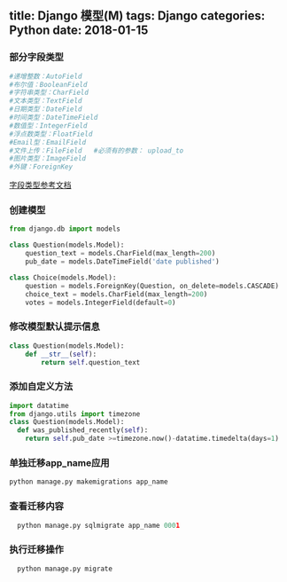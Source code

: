 title: Django 模型(M)
tags: Django
categories: Python
date: 2018-01-15
---
### 部分字段类型
```bash
#递增整数：AutoField
#布尔值：BooleanField
#字符串类型：CharField
#文本类型：TextField
#日期类型：DateField
#时间类型：DateTimeField
#数值型：IntegerField
#浮点数类型：FloatField
#Email型：EmailField
#文件上传：FileField   #必须有的参数： upload_to
#图片类型：ImageField
#外键：ForeignKey  
```
[字段类型参考文档](http://blog.51cto.com/kevinhao/1699014)
<!-- more -->
### 创建模型
```python
from django.db import models

class Question(models.Model):
    question_text = models.CharField(max_length=200)
    pub_date = models.DateTimeField('date published')

class Choice(models.Model):
    question = models.ForeignKey(Question, on_delete=models.CASCADE)
    choice_text = models.CharField(max_length=200)
    votes = models.IntegerField(default=0)

```

### 修改模型默认提示信息
```python
class Question(models.Model):
    def __str__(self):
        return self.question_text
```

### 添加自定义方法
```python
import datatime
from django.utils import timezone
class Question(models.Model):
  def was_published_recently(self):
    return self.pub_date >=timezone.now()-datatime.timedelta(days=1)

```

### 单独迁移app_name应用
```python
python manage.py makemigrations app_name
```
  
### 查看迁移内容
```python
  python manage.py sqlmigrate app_name 0001  
```
  
### 执行迁移操作
```python
  python manage.py migrate
```
  

